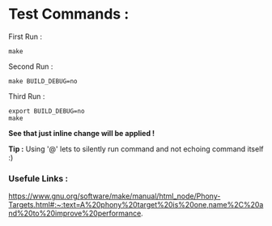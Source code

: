 # Test Commands :

First Run :

```
make
```

Second Run :

```
make BUILD_DEBUG=no
```

Third Run :

```
export BUILD_DEBUG=no
make
```

**See that just inline change will be applied !**

**Tip :** Using '@' lets to silently run command and not echoing command itself :)


### Usefule Links : 

https://www.gnu.org/software/make/manual/html_node/Phony-Targets.html#:~:text=A%20phony%20target%20is%20one,name%2C%20and%20to%20improve%20performance.
